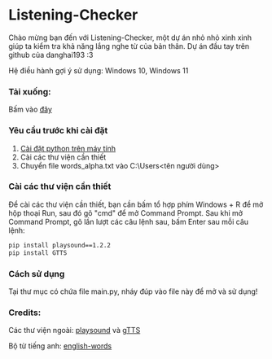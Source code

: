 # Listening-Checker

Chào mừng bạn đến với Listening-Checker, một dự án nhỏ nhỏ xinh xinh giúp ta kiểm tra khả năng lắng nghe từ của bản thân. 
Dự án đầu tay trên github của danghai193 :3

Hệ điều hành gợi ý sử dụng: Windows 10, Windows 11

### Tải xuống:
Bấm vào [đây](https://github.com/danghai193/Listening_Checker/releases/tag/release)

### Yêu cầu trước khi cài đặt
1. [Cài đặt python trên máy tính](https://www.python.org/downloads/)
2. Cài các thư viện cần thiết
3. Chuyển file words_alpha.txt vào C:\Users\<tên người dùng>

### Cài các thư viện cần thiết
Để cài các thư viện cần thiết, bạn cần bấm tổ hợp phím Windows + R để mở hộp thoại Run, sau đó gõ "cmd" để mở Command Prompt.
Sau khi mở Command Prompt, gõ lần lượt các câu lệnh sau, bấm Enter sau mỗi câu lệnh:
```bash
pip install playsound==1.2.2
pip install GTTS
```
### Cách sử dụng
Tại thư mục có chứa file main.py, nháy đúp vào file này để mở và sử dụng!

### Credits:
Các thư viện ngoài: [playsound](https://pypi.org/project/playsound/) và [gTTS](https://pypi.org/project/gTTS/)

Bộ từ tiếng anh: [english-words](https://github.com/dwyl/english-words)

